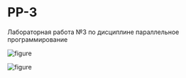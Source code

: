 # PP-3
Лабораторная работа №3 по дисциплине параллельное программирование















![figure](https://github.com/Andmr2/PP-3/assets/168850249/231ec854-8d77-4f54-8453-833d71953bdb)



![figure](https://github.com/Andmr2/PP-3/assets/168850249/6b5f60c7-1b2f-41ca-9873-a9d25880e354)
